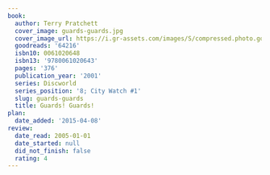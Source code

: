 ```yaml
---
book:
  author: Terry Pratchett
  cover_image: guards-guards.jpg
  cover_image_url: https://i.gr-assets.com/images/S/compressed.photo.goodreads.com/books/1431127356l/64216._SX98_.jpg
  goodreads: '64216'
  isbn10: 0061020648
  isbn13: '9780061020643'
  pages: '376'
  publication_year: '2001'
  series: Discworld
  series_position: '8; City Watch #1'
  slug: guards-guards
  title: Guards! Guards!
plan:
  date_added: '2015-04-08'
review:
  date_read: 2005-01-01
  date_started: null
  did_not_finish: false
  rating: 4
---
```

